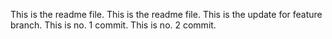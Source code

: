 This is the readme file.
This is the readme file.
This is the update for feature branch.
This is no. 1 commit.
This is no. 2 commit.

